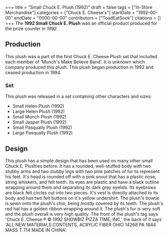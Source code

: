 +++
title = "Small Chuck E. Plush (1992)"
draft = false
tags = ["In-Store Merchandise"]
categories = ["Chuck E. Cheese's"]
startDate = "1992-00-00"
endDate = "0000-00-00"
contributors = ["ToadEatSock"]
citations = []
+++
The **1992 Small Chuck E. Plush** was an official product produced for the prize counter in *1992.*

## Production

This plush was a part of the first Chuck E. Cheese Plush set that included each member of 'Munch's Make Believe Band'. It is unknown which company produced this plush.
This plush began production in 1992 and ceased production in 1994.

### Set

This plush was released in a set containing other characters and sizes:

- Small Helen Plush (1992)
- Large Helen Plush (1992)
- Small Munch Plush (1992)
- Small Jasper Plush (1992)
- Small Pasqually Plush (1992)
- Large Pasqually Plush (1992)

## Design

This plush has a simple design that has been used on many other small Chuck E. Plushies before. It has a rounded, well-stuffed body with two stubby arms and two stubby legs with two pink patches of fur to represent his feet. It's head is rounded off with a pink snout that has a plastic nose, string whiskers, and felt teeth. Its eyes are plastic and have a black outline wrapping around them and separating its dark grey eyelids. Its eyebrows are black felt circles cut into two pieces. It's vest is directly attached to its body and has two felt buttons on it's yellow undershirt. The plush's bowtie is sewn onto the plush's chin, being mostly covered by its teeth. The plush's red hat has a golden ribbon wrapping around it. The plush's fur is very soft and the plush overall is very high quality.
The front of the plush's tag says 'Chuck E. Cheese ® © 1992 SHOWBIZ PIZZA TIME, INC,' the back of it says 'ALL NEW MATERIALS
CONTENTS, ACRYLIC FIBER OHIO 14268 PA 1844 MASS T 714 MADE IN CHINA'.
